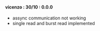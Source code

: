 #### vicenzo : 30/10 : 0.0.0 
- assync communication not working
- single read and burst read implemented 